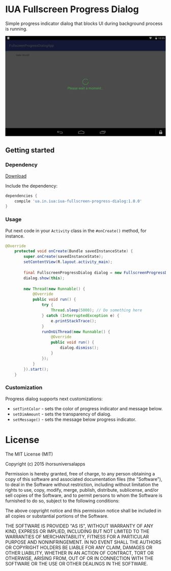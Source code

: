 # IUA Fullscreen Progress Dialog

Simple progress indicator dialog that blocks UI during background process is running.

![screenshot 1](https://github.com/ihorsuniversalapps/iua-fullscreen-progress-dialog/raw/master/screenshot1.png "ScreenShot Of Dialog")

## Getting started

### Dependency

[Download](https://bintray.com/phoenixria/maven/iua-fullscreen-progress-dialog/1.0.0/view)

Include the dependency:

```groovy
dependencies {
    compile 'ua.in.iua:iua-fullscreen-progress-dialog:1.0.0'
}
```
### Usage

Put next code in your `Activity` class in the `#onCreate()` method, for instance.

```java
@Override
    protected void onCreate(Bundle savedInstanceState) {
        super.onCreate(savedInstanceState);
        setContentView(R.layout.activity_main);

        final FullscreenProgressDialog dialog = new FullscreenProgressDialog();
        dialog.show(this);

        new Thread(new Runnable() {
            @Override
            public void run() {
                try {
                    Thread.sleep(5000); // Do something here
                } catch (InterruptedException e) {
                    e.printStackTrace();
                }
                runOnUiThread(new Runnable() {
                    @Override
                    public void run() {
                        dialog.dismiss();
                    }
                });
            }
        }).start();
    }
```

### Customization

Progress dialog supports next customizations:

* `setTintColor` - sets the color of progress indicator and message below.
* `setDimAmount` - sets the transparency of dialog.
* `setMessage()` - sets the message below progress indicator.

# License

The MIT License (MIT)

Copyright (c) 2015 ihorsuniversalapps

Permission is hereby granted, free of charge, to any person obtaining a copy
of this software and associated documentation files (the "Software"), to deal
in the Software without restriction, including without limitation the rights
to use, copy, modify, merge, publish, distribute, sublicense, and/or sell
copies of the Software, and to permit persons to whom the Software is
furnished to do so, subject to the following conditions:

The above copyright notice and this permission notice shall be included in all
copies or substantial portions of the Software.

THE SOFTWARE IS PROVIDED "AS IS", WITHOUT WARRANTY OF ANY KIND, EXPRESS OR
IMPLIED, INCLUDING BUT NOT LIMITED TO THE WARRANTIES OF MERCHANTABILITY,
FITNESS FOR A PARTICULAR PURPOSE AND NONINFRINGEMENT. IN NO EVENT SHALL THE
AUTHORS OR COPYRIGHT HOLDERS BE LIABLE FOR ANY CLAIM, DAMAGES OR OTHER
LIABILITY, WHETHER IN AN ACTION OF CONTRACT, TORT OR OTHERWISE, ARISING FROM,
OUT OF OR IN CONNECTION WITH THE SOFTWARE OR THE USE OR OTHER DEALINGS IN THE
SOFTWARE.

